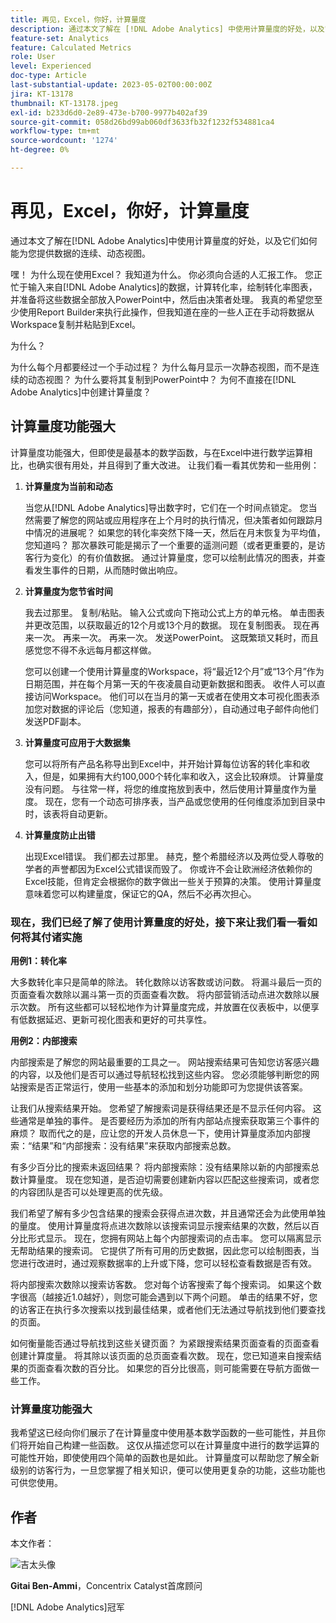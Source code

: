 ```yaml
---
title: 再见，Excel，你好，计算量度
description: 通过本文了解在 [!DNL Adobe Analytics] 中使用计算量度的好处，以及它们如何为您提供数据的连续、动态视图。
feature-set: Analytics
feature: Calculated Metrics
role: User
level: Experienced
doc-type: Article
last-substantial-update: 2023-05-02T00:00:00Z
jira: KT-13178
thumbnail: KT-13178.jpeg
exl-id: b233d6d0-2e89-473e-b700-9977b402af39
source-git-commit: 058d26bd99ab060df3633fb32f1232f534881ca4
workflow-type: tm+mt
source-wordcount: '1274'
ht-degree: 0%

---
```


# 再见，Excel，你好，计算量度

通过本文了解在[!DNL Adobe Analytics]中使用计算量度的好处，以及它们如何能为您提供数据的连续、动态视图。

嘿！ 为什么现在使用Excel？ 我知道为什么。 你必须向合适的人汇报工作。 您正忙于输入来自[!DNL Adobe Analytics]的数据，计算转化率，绘制转化率图表，并准备将这些数据全部放入PowerPoint中，然后由决策者处理。 我真的希望您至少使用Report Builder来执行此操作，但我知道在座的一些人正在手动将数据从Workspace复制并粘贴到Excel。

为什么？

为什么每个月都要经过一个手动过程？ 为什么每月显示一次静态视图，而不是连续的动态视图？ 为什么要将其复制到PowerPoint中？ 为何不直接在[!DNL Adobe Analytics]中创建计算量度？

## 计算量度功能强大

计算量度功能强大，但即使是最基本的数学函数，与在Excel中进行数学运算相比，也确实很有用处，并且得到了重大改进。 让我们看一看其优势和一些用例：

1. **计算量度为当前和动态**

   当您从[!DNL Adobe Analytics]导出数字时，它们在一个时间点锁定。 您当然需要了解您的网站或应用程序在上个月时的执行情况，但决策者如何跟踪月中情况的进展呢？ 如果您的转化率突然下降一天，然后在月末恢复为平均值，您知道吗？ 那次暴跌可能是揭示了一个重要的遥测问题（或者更重要的，是访客行为变化）的有价值数据。 通过计算量度，您可以绘制此情况的图表，并查看发生事件的日期，从而随时做出响应。

1. **计算量度为您节省时间**

   我去过那里。 复制/粘贴。 输入公式或向下拖动公式上方的单元格。 单击图表并更改范围，以获取最近的12个月或13个月的数据。 现在复制图表。 现在再来一次。 再来一次。 再来一次。 发送PowerPoint。 这既繁琐又耗时，而且感觉您不得不永远每月都这样做。

   您可以创建一个使用计算量度的Workspace，将“最近12个月”或“13个月”作为日期范围，并在每个月第一天的午夜凌晨自动更新数据和图表。 收件人可以直接访问Workspace。 他们可以在当月的第一天或者在使用文本可视化图表添加您对数据的评论后（您知道，报表的有趣部分），自动通过电子邮件向他们发送PDF副本。

1. **计算量度可应用于大数据集**

   您可以将所有产品名称导出到Excel中，并开始计算每位访客的转化率和收入，但是，如果拥有大约100,000个转化率和收入，这会比较麻烦。 计算量度没有问题。 与往常一样，将您的维度拖放到表中，然后使用计算量度作为量度。 现在，您有一个动态可排序表，当产品或您使用的任何维度添加到目录中时，该表将自动更新。

1. **计算量度防止出错**

   出现Excel错误。 我们都去过那里。 赫克，整个希腊经济以及两位受人尊敬的学者的声誉都因为Excel公式错误而毁了。 你或许不会让欧洲经济依赖你的Excel技能，但肯定会根据你的数字做出一些关于预算的决策。 使用计算量度意味着您可以构建量度，保证它的QA，然后不必再次担心。

### 现在，我们已经了解了使用计算量度的好处，接下来让我们看一看如何将其付诸实施

**用例1：转化率**

大多数转化率只是简单的除法。 转化数除以访客数或访问数。 将漏斗最后一页的页面查看次数除以漏斗第一页的页面查看次数。 将内部营销活动点进次数除以展示次数。 所有这些都可以轻松地作为计算量度完成，并放置在仪表板中，以便享有低数据延迟、更新可视化图表和更好的可共享性。

**用例2：内部搜索**

内部搜索是了解您的网站最重要的工具之一。 网站搜索结果可告知您访客感兴趣的内容，以及他们是否可以通过导航轻松找到这些内容。 您必须能够判断您的网站搜索是否正常运行，使用一些基本的添加和划分功能即可为您提供该答案。

让我们从搜索结果开始。 您希望了解搜索词是获得结果还是不显示任何内容。 这些通常是单独的事件。 是否要经历为添加的所有内部站点搜索获取第三个事件的麻烦？ 取而代之的是，应让您的开发人员休息一下，使用计算量度添加内部搜索：“结果”和“内部搜索：没有结果”来获取内部搜索总数。

有多少百分比的搜索未返回结果？ 将内部搜索除：没有结果除以新的内部搜索总数计算量度。 现在您知道，是否迫切需要创建新内容以匹配这些搜索词，或者您的内容团队是否可以处理更高的优先级。

我们希望了解有多少包含结果的搜索会获得点进次数，并且通常还会为此使用单独的量度。 使用计算量度将点进次数除以该搜索词显示搜索结果的次数，然后以百分比形式显示。 现在，您拥有网站上每个内部搜索词的点击率。 您可以隔离显示无帮助结果的搜索词。 它提供了所有可用的历史数据，因此您可以绘制图表，当您进行改进时，通过观察数据率的上升或下降，您可以轻松查看数据是否有效。

将内部搜索次数除以搜索访客数。 您对每个访客搜索了每个搜索词。 如果这个数字很高（越接近1.0越好），则您可能会遇到以下两个问题。 单击的结果不好，您的访客正在执行多次搜索以找到最佳结果，或者他们无法通过导航找到他们要查找的页面。

如何衡量能否通过导航找到这些关键页面？ 为紧跟搜索结果页面查看的页面查看创建计算度量。 将其除以该页面的总页面查看次数。 现在，您已知道来自搜索结果的页面查看次数的百分比。 如果您的百分比很高，则可能需要在导航方面做一些工作。

### 计算量度功能强大

我希望这已经向你们展示了在计算量度中使用基本数学函数的一些可能性，并且你们将开始自己构建一些函数。 这仅从描述您可以在计算量度中进行的数学运算的可能性开始，即使使用四个简单的函数也是如此。 计算量度可以帮助您了解全新级别的访客行为，一旦您掌握了相关知识，便可以使用更复杂的功能，这些功能也可供您使用。

## 作者

本文作者：

![吉太头像](assets/gittai.png)

**Gitai Ben-Ammi**，Concentrix Catalyst首席顾问

[!DNL Adobe Analytics]冠军
